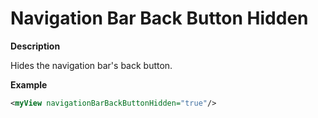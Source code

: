 # Navigation Bar Back Button Hidden

**Description**

Hides the navigation bar's back button.

**Example**

```xml
<myView navigationBarBackButtonHidden="true"/>
```
